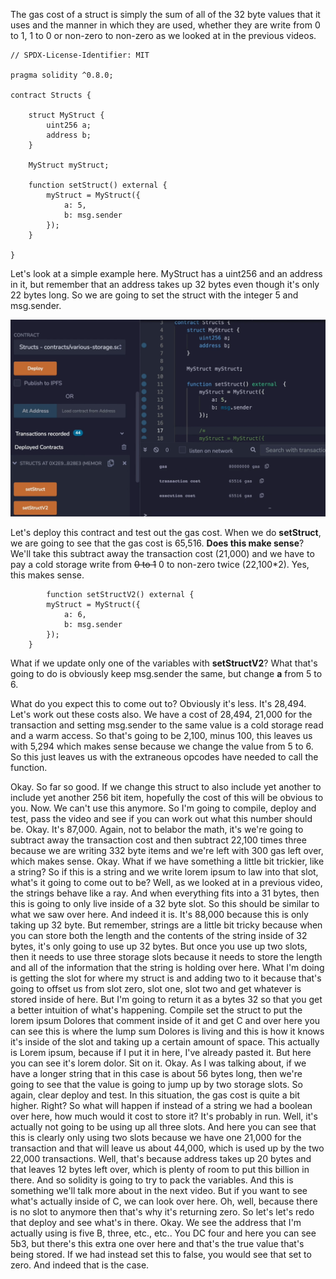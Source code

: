 The gas cost of a struct is simply the sum of all of the 32 byte values that it uses and the manner in which they are used, whether they are write from 0 to 1, 1 to 0 or non-zero to non-zero as we looked at in the previous videos. 

```solidity
// SPDX-License-Identifier: MIT

pragma solidity ^0.8.0;

contract Structs {

    struct MyStruct {
        uint256 a;
        address b;
    }

    MyStruct myStruct;

    function setStruct() external {
        myStruct = MyStruct({
            a: 5,
            b: msg.sender
        });
    }

}
```

Let's look at a simple example here. MyStruct has a uint256 and an address in it, but remember that an address takes up 32 bytes even though it's only 22 bytes long. So we are going to set the struct with the integer 5 and msg.sender. 

![](setstruct.png)

Let's deploy this contract and test out the gas cost. When we do **setStruct**, we are going to see that the gas cost is 65,516. **Does this make sense**? We'll take this subtract away the transaction cost (21,000) and we have to pay a cold storage write from ~~0 to 1~~ 0 to non-zero twice (22,100*2). Yes, this makes sense. 

```solidity
		function setStructV2() external {
        myStruct = MyStruct({
            a: 6,
            b: msg.sender
        });
    }
```

What if we update only one of the variables with **setStructV2**? What that's going to do is obviously keep msg.sender the same, but change **a** from 5 to 6. 



What do you expect this to come out to? Obviously it's less. It's 28,494. Let's work out these costs also. We have a cost of 28,494, 21,000 for the transaction and setting msg.sender to the same value is a cold storage read and a warm access. So that's going to be 2,100, minus 100, this leaves us with 5,294 which makes sense because we change the value from 5 to 6. So this just leaves us with the extraneous opcodes have needed to call the function. 



Okay. So far so good. If we change this struct to also include yet another to include yet another 256 bit item, hopefully the cost of this will be obvious to you. Now. We can't use this anymore. So I'm going to compile, deploy and test, pass the video and see if you can work out what this number should be. Okay. It's 87,000. Again, not to belabor the math, it's we're going to subtract away the transaction cost and then subtract 22,100 times three because we are writing 332 byte items and we're left with 300 gas left over, which makes sense. Okay. What if we have something a little bit trickier, like a string? So if this is a string and we write lorem ipsum to law into that slot, what's it going to come out to be? Well, as we looked at in a previous video, the strings behave like a ray. And when everything fits into a 31 bytes, then this is going to only live inside of a 32 byte slot. So this should be similar to what we saw over here. And indeed it is. It's 88,000 because this is only taking up 32 byte. But remember, strings are a little bit tricky because when you can store both the length and the contents of the string inside of 32 bytes, it's only going to use up 32 bytes. But once you use up two slots, then it needs to use three storage slots because it needs to store the length and all of the information that the string is holding over here. What I'm doing is getting the slot for where my struct is and adding two to it because that's going to offset us from slot zero, slot one, slot two and get whatever is stored inside of here. But I'm going to return it as a bytes 32 so that you get a better intuition of what's happening. Compile set the struct to put the lorem ipsum Dolores that comment inside of it and get C and over here you can see this is where the lump sum Dolores is living and this is how it knows it's inside of the slot and taking up a certain amount of space. This actually is Lorem ipsum, because if I put it in here, I've already pasted it. But here you can see it's lorem dolor. Sit on it. Okay. As I was talking about, if we have a longer string that in this case is about 56 bytes long, then we're going to see that the value is going to jump up by two storage slots. So again, clear deploy and test. In this situation, the gas cost is quite a bit higher. Right? So what will happen if instead of a string we had a boolean over here, how much would it cost to store it? It's probably in run. Well, it's actually not going to be using up all three slots. And here you can see that this is clearly only using two slots because we have one 21,000 for the transaction and that will leave us about 44,000, which is used up by the two 22,000 transactions. Well, that's because address takes up 20 bytes and that leaves 12 bytes left over, which is plenty of room to put this billion in there. And so solidity is going to try to pack the variables. And this is something we'll talk more about in the next video. But if you want to see what's actually inside of C, we can look over here. Oh, well, because there is no slot to anymore then that's why it's returning zero. So let's let's redo that deploy and see what's in there. Okay. We see the address that I'm actually using is five B, three, etc., etc.. You DC four and here you can see 5b3, but there's this extra one over here and that's the true value that's being stored. If we had instead set this to false, you would see that set to zero. And indeed that is the case.